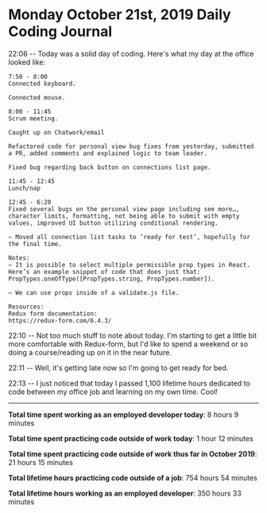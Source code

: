 # Monday October 21st, 2019 Daily Coding Journal
22:06 -- Today was a solid day of coding. Here's what my day at the office looked like:
```
7:50 - 8:00
Connected keyboard.

Connected mouse.

8:00 - 11:45
Scrum meeting.

Caught up on Chatwork/email

Refactored code for personal view bug fixes from yesterday, submitted a PR, added comments and explained logic to team leader.

Fixed bug regarding back button on connections list page.

11:45 - 12:45
Lunch/nap

12:45 - 6:20
Fixed several bugs on the personal view page including see more…, character limits, formatting, not being able to submit with empty values, improved UI button utilizing conditional rendering.

— Moved all connection list tasks to ‘ready for test’, hopefully for the final time.

Notes:
— It is possible to select multiple permissible prop types in React. Here’s an example snippet of code that does just that:
PropTypes.oneOfType([PropTypes.string, PropTypes.number]).

— We can use props inside of a validate.js file.

Resources:
Redux form documentation:
https://redux-form.com/6.4.3/
```
22:10 -- Not too much stuff to note about today. I'm starting to get a little bit more comfortable with Redux-form, but I'd like to spend a weekend or so doing a course/reading up on it in the near future.

22:11 -- Well, it's getting late now so I'm going to get ready for bed. 

22:13 -- I just noticed that today I passed 1,100 lifetime hours dedicated to code between my office job and learning on my own time. Cool!
___
**Total time spent working as an employed developer today**: 8 hours 9 minutes

**Total time spent practicing code outside of work today**: 1 hour 12 minutes

**Total time spent practicing code outside of work thus far in October 2019**: 21 hours 15 minutes

**Total lifetime hours practicing code outside of a job**: 754 hours 54 minutes

**Total lifetime hours working as an employed developer**: 350 hours 33 minutes